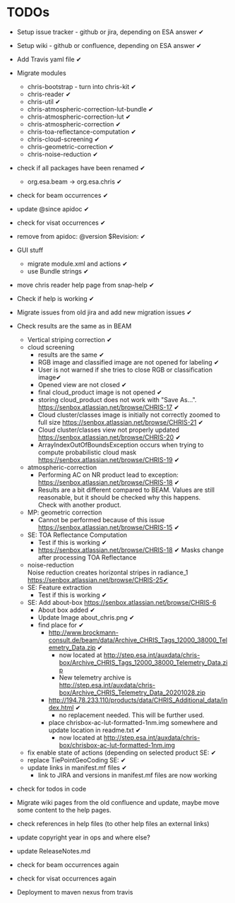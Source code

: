 # TODOs

* Setup issue tracker - github or jira, depending on ESA answer ✔
* Setup wiki - github or confluence, depending on ESA answer ✔
* Add Travis yaml file ✔
* Migrate modules
  * chris-bootstrap - turn into chris-kit ✔   
  * chris-reader ✔       
  * chris-util ✔              
  * chris-atmospheric-correction-lut-bundle ✔
  * chris-atmospheric-correction-lut ✔
  * chris-atmospheric-correction ✔
  * chris-toa-reflectance-computation ✔
  * chris-cloud-screening ✔   
  * chris-geometric-correction ✔
  * chris-noise-reduction ✔   
* check if all packages have been renamed ✔
  * org.esa.beam -> org.esa.chris ✔
* check for beam occurrences ✔
* update @since apidoc ✔
* check for visat occurrences ✔
* remove from apidoc: @version $Revision: ✔
* GUI stuff
  * migrate module.xml and actions ✔ 
  * use Bundle strings ✔
* move chris reader help page from snap-help ✔ 
* Check if help is working ✔
* Migrate issues from old jira and add new migration issues ✔

* Check results are the same as in BEAM
  * Vertical striping correction ✔
  * cloud screening
    * results are the same ✔
    * RGB image and classified image are not opened for labeling ✔
    * User is not warned if she tries to close RGB or classification image✔
    * Opened view are not closed ✔
    * final cloud_product image is not opened ✔    
    * storing cloud_product does not work with "Save As...". 
      https://senbox.atlassian.net/browse/CHRIS-17 ✔
    * Cloud cluster/classes image is initially not correctly zoomed to full size
      https://senbox.atlassian.net/browse/CHRIS-21 ✔
    * Cloud cluster/classes view not properly updated
      https://senbox.atlassian.net/browse/CHRIS-20 ✔
    * ArrayIndexOutOfBoundsException occurs when trying to compute probabilistic cloud mask
      https://senbox.atlassian.net/browse/CHRIS-19 ✔
  * atmospheric-correction    
    * Performing AC on NR product lead to exception:  
      https://senbox.atlassian.net/browse/CHRIS-18 ✔
    * Results are a bit different compared to BEAM. 
      Values are still reasonable, but it should be checked why this happens.    
      Check with another product.
  * MP: geometric correction
    * Cannot be performed because of this issue
      https://senbox.atlassian.net/browse/CHRIS-15 ✔
  * SE: TOA Reflectance Computation      
    * Test if this is working ✔
    * https://senbox.atlassian.net/browse/CHRIS-18 ✔
      Masks change after processing TOA Reflectance
  * noise-reduction   
    Noise reduction creates horizontal stripes in radiance_1
    https://senbox.atlassian.net/browse/CHRIS-25✔
  * SE: Feature extraction
    * Test if this is working ✔
  * SE: Add about-box https://senbox.atlassian.net/browse/CHRIS-6
    * About box added ✔
    * Update Image about_chris.png ✔
    * find place for ✔ 
      * http://www.brockmann-consult.de/beam/data/Archive_CHRIS_Tags_12000_38000_Telemetry_Data.zip ✔
          * now located at http://step.esa.int/auxdata/chris-box/Archive_CHRIS_Tags_12000_38000_Telemetry_Data.zip
          * New telemetry archive is http://step.esa.int/auxdata/chris-box/Archive_CHRIS_Telemetry_Data_20201028.zip
      * http://194.78.233.110/products/data/CHRIS_Additional_data/index.html ✔
        * no replacement needed. This will be further used.
      * place chrisbox-ac-lut-formatted-1nm.img somewhere and update location in readme.txt ✔
        * now located at http://step.esa.int/auxdata/chris-box/chrisbox-ac-lut-formatted-1nm.img
  * fix enable state of actions (depending on selected product SE: ✔
  * replace TiePointGeoCoding SE: ✔
  * update links in manifest.mf files ✔
    * link to JIRA  and versions in manifest.mf files are now working
   
* check for todos in code

* Migrate wiki pages from the old confluence and update, maybe move some content to the help pages.
* check references in help files (to other help files an external links)
* update copyright year in ops and where else?
* update ReleaseNotes.md

* check for beam occurrences again
* check for visat occurrences again

* Deployment to maven nexus from travis

